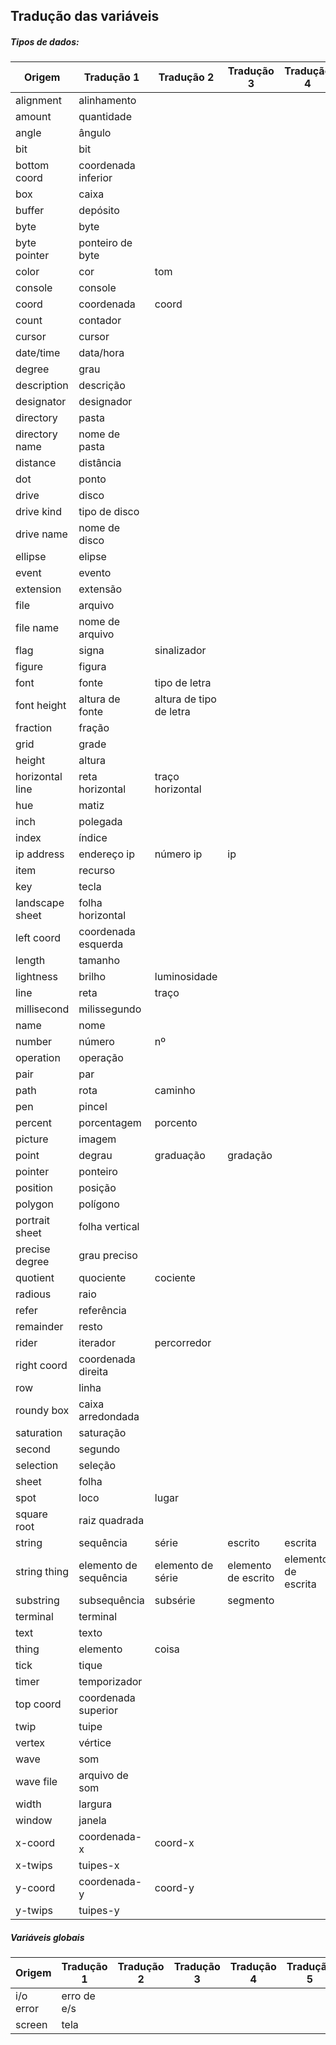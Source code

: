 ## Tradução das variáveis

##### Tipos de dados:
|Origem|Tradução 1|Tradução 2|Tradução 3|Tradução 4|Tradução 5|
|------|----------|----------|----------|----------|----------|
|alignment|alinhamento|||||
|amount|quantidade|||||
|angle|ângulo|||||
|bit|bit|||||
|bottom coord|coordenada inferior|||||
|box|caixa|||||
|buffer|depósito|||||
|byte|byte|||||
|byte pointer|ponteiro de byte|||||
|color|cor|tom|||||
|console|console|||||
|coord|coordenada|coord||||
|count|contador|||||
|cursor|cursor|||||
|date/time|data/hora|||||
|degree|grau|||||
|description|descrição|||||
|designator|designador|||||
|directory|pasta|||||
|directory name|nome de pasta|||||
|distance|distância|||||
|dot|ponto|||||
|drive|disco|||||
|drive kind|tipo de disco|||||
|drive name|nome de disco|||||
|ellipse|elipse|||||
|event|evento|||||
|extension|extensão|||||
|file|arquivo|||||
|file name|nome de arquivo|||||
|flag|signa|sinalizador||||
|figure|figura|||||
|font|fonte|tipo de letra||||
|font height|altura de fonte|altura de tipo de letra||||
|fraction|fração|||||
|grid|grade|||||
|height|altura|||||
|horizontal line|reta horizontal|traço horizontal||||
|hue|matiz|||||
|inch|polegada|||||
|index|índice|||||
|ip address|endereço ip| número ip|ip|||
|item|recurso|||||
|key|tecla|||||
|landscape sheet|folha horizontal|||||
|left coord|coordenada esquerda|||||
|length|tamanho|||||
|lightness|brilho|luminosidade||||
|line|reta|traço||||
|millisecond|milissegundo|||||
|name|nome|||||
|number|número|nº||||
|operation|operação|||||
|pair|par|||||
|path|rota|caminho||||
|pen|pincel|||||
|percent|porcentagem|porcento||||
|picture|imagem|||||
|point|degrau|graduação|gradação|||
|pointer|ponteiro|||||
|position|posição|||||
|polygon|polígono|||||
|portrait sheet|folha vertical|||||
|precise degree|grau preciso|||||
|quotient|quociente|cociente||||
|radious|raio|||||
|refer|referência|||||
|remainder|resto|||||
|rider|iterador|percorredor||||
|right coord|coordenada direita|||||
|row|linha|||||
|roundy box|caixa arredondada|||||
|saturation|saturação|||||
|second|segundo|||||
|selection|seleção|||||
|sheet|folha|||||
|spot|loco|lugar||||
|square root|raiz quadrada|||||
|string|sequência|série|escrito|escrita||
|string thing|elemento de sequência|elemento de série|elemento de escrito|elemento de escrita||
|substring|subsequência|subsérie|segmento|||
|terminal|terminal|||||
|text|texto|||||
|thing|elemento|coisa||||
|tick|tique|||||
|timer|temporizador|||||
|top coord|coordenada superior|||||
|twip|tuipe|||||
|vertex|vértice|||||
|wave|som||||||
|wave file|arquivo de som|||||
|width|largura|||||
|window|janela|||||
|x-coord|coordenada-x|coord-x||||
|x-twips|tuipes-x|||||
|y-coord|coordenada-y|coord-y||||
|y-twips|tuipes-y|||||

##### Variáveis globais
|Origem|Tradução 1|Tradução 2|Tradução 3|Tradução 4|Tradução 5|
|------|----------|----------|----------|----------|----------|
|i/o error|erro de e/s|
|screen|tela|||||
